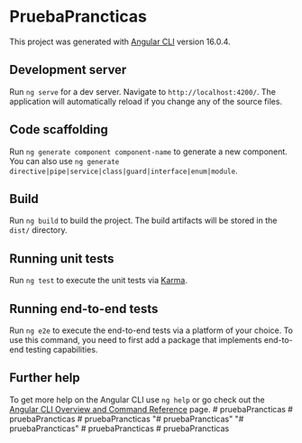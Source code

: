 # PruebaPrancticas

This project was generated with [Angular CLI](https://github.com/angular/angular-cli) version 16.0.4.

## Development server

Run `ng serve` for a dev server. Navigate to `http://localhost:4200/`. The application will automatically reload if you change any of the source files.

## Code scaffolding

Run `ng generate component component-name` to generate a new component. You can also use `ng generate directive|pipe|service|class|guard|interface|enum|module`.

## Build

Run `ng build` to build the project. The build artifacts will be stored in the `dist/` directory.

## Running unit tests

Run `ng test` to execute the unit tests via [Karma](https://karma-runner.github.io).

## Running end-to-end tests

Run `ng e2e` to execute the end-to-end tests via a platform of your choice. To use this command, you need to first add a package that implements end-to-end testing capabilities.

## Further help

To get more help on the Angular CLI use `ng help` or go check out the [Angular CLI Overview and Command Reference](https://angular.io/cli) page.
#   p r u e b a P r a n c t i c a s  
 #   p r u e b a P r a n c t i c a s  
 #   p r u e b a P r a n c t i c a s  
 "# pruebaPrancticas" 
"# pruebaPrancticas" 
#   p r u e b a P r a n c t i c a s  
 #   p r u e b a P r a n c t i c a s  
 